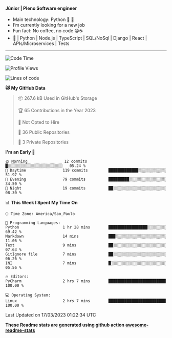 #### Júnior | Pleno Software engineer 

- Main technology: Python 🐍 💖
- I’m currently looking for a new job
- Fun fact: No coffee, no code 😁☕
- 📖 | Python | Node.js | TypeScript | SQL/NoSql | Django | React | APIs/Microservices | Tests 
---
<!--START_SECTION:waka-->
![Code Time](http://img.shields.io/badge/Code%20Time-615%20hrs%2045%20mins-blue)

![Profile Views](http://img.shields.io/badge/Profile%20Views-6-blue)

![Lines of code](https://img.shields.io/badge/From%20Hello%20World%20I%27ve%20Written-10.6%20million%20lines%20of%20code-blue)

**🐱 My GitHub Data** 

> 📦 267.6 kB Used in GitHub's Storage 
 > 
> 🏆 65 Contributions in the Year 2023
 > 
> 🚫 Not Opted to Hire
 > 
> 📜 36 Public Repositories 
 > 
> 🔑 3 Private Repositories 
 > 
**I'm an Early 🐤** 

```text
🌞 Morning                12 commits          █░░░░░░░░░░░░░░░░░░░░░░░░   05.24 % 
🌆 Daytime                119 commits         █████████████░░░░░░░░░░░░   51.97 % 
🌃 Evening                79 commits          █████████░░░░░░░░░░░░░░░░   34.50 % 
🌙 Night                  19 commits          ██░░░░░░░░░░░░░░░░░░░░░░░   08.30 % 
```


📊 **This Week I Spent My Time On** 

```text
🕑︎ Time Zone: America/Sao_Paulo

💬 Programming Languages: 
Python                   1 hr 28 mins        █████████████████░░░░░░░░   69.42 % 
Markdown                 14 mins             ███░░░░░░░░░░░░░░░░░░░░░░   11.06 % 
Text                     9 mins              ██░░░░░░░░░░░░░░░░░░░░░░░   07.63 % 
GitIgnore file           7 mins              ██░░░░░░░░░░░░░░░░░░░░░░░   06.26 % 
INI                      7 mins              █░░░░░░░░░░░░░░░░░░░░░░░░   05.56 % 

🔥 Editors: 
PyCharm                  2 hrs 7 mins        █████████████████████████   100.00 % 

💻 Operating System: 
Linux                    2 hrs 7 mins        █████████████████████████   100.00 % 
```


 Last Updated on 17/03/2023 01:22:34 UTC
<!--END_SECTION:waka-->

**These Readme stats are generated using github action [awesome-readme-stats](https://github.com/anmol098/waka-readme-stats)**
